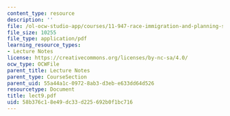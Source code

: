 ```yaml
---
content_type: resource
description: ''
file: /ol-ocw-studio-app/courses/11-947-race-immigration-and-planning-spring-2005/58b376c18e49dc33d225692b0f1bc716_lect9.pdf
file_size: 10255
file_type: application/pdf
learning_resource_types:
- Lecture Notes
license: https://creativecommons.org/licenses/by-nc-sa/4.0/
ocw_type: OCWFile
parent_title: Lecture Notes
parent_type: CourseSection
parent_uid: 55a44a1c-0972-8ab3-d3eb-e633dd64d526
resourcetype: Document
title: lect9.pdf
uid: 58b376c1-8e49-dc33-d225-692b0f1bc716
---
```

